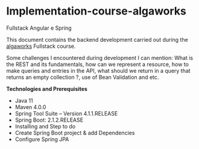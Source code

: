 # Implementation-course-algaworks
Fullstack Angular e Spring

This document contains the backend development carried out during the [algaworks](https://www.algaworks.com/) Fullstack course.

Some challenges I encountered during development I can mention: What is  the REST and its fundamentals, how can we represent a resource, how to make queries and entries in the API, what should we return in a query that returns an empty collection ?, use of Bean Validation and etc.

<b>Technologies and Prerequisites</b>
* Java 11
* Maven 4.0.0
* Spring Tool Suite – Version 4.1.1.RELEASE
* Spring Boot: 2.1.2.RELEASE
* Installing and Step to do
* Create Spring Boot project & add Dependencies
* Configure Spring JPA

